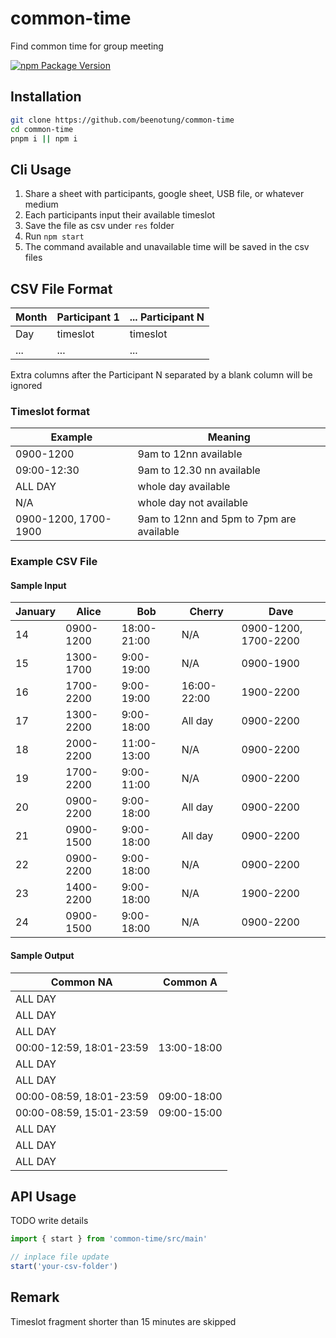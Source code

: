 # common-time

Find common time for group meeting

[![npm Package Version](https://img.shields.io/npm/v/common-time.svg?maxAge=2592000)](https://www.npmjs.com/package/common-time)

## Installation
```bash
git clone https://github.com/beenotung/common-time
cd common-time
pnpm i || npm i
```

## Cli Usage
1. Share a sheet with participants, google sheet, USB file, or whatever medium
2. Each participants input their available timeslot
3. Save the file as csv under `res` folder
4. Run `npm start`
5. The command available and unavailable time will be saved in the csv files

## CSV File Format

| Month | Participant 1 | ... Participant N |
|---|---|---|
| Day | timeslot | timeslot |
| ... | ... | ... |

Extra columns after the Participant N separated by a blank column will be ignored

### Timeslot format

| Example | Meaning |
|---|---|
| 0900-1200 | 9am to 12nn available |
| 09:00-12:30 | 9am to 12.30 nn available |
| ALL DAY | whole day available |
| N/A | whole day not available |
| 0900-1200, 1700-1900 | 9am to 12nn and 5pm to 7pm are available |

### Example CSV File

#### Sample Input

| January | Alice     | Bob         | Cherry      | Dave                 |
|---------|-----------|-------------|-------------|----------------------|
| 14      | 0900-1200 | 18:00-21:00 | N/A         | 0900-1200, 1700-2200 |
| 15      | 1300-1700 | 9:00-19:00  | N/A         | 0900-1900            |
| 16      | 1700-2200 | 9:00-19:00  | 16:00-22:00 | 1900-2200            |
| 17      | 1300-2200 | 9:00-18:00  | All day     | 0900-2200            |
| 18      | 2000-2200 | 11:00-13:00 | N/A         | 0900-2200            |
| 19      | 1700-2200 | 9:00-11:00  | N/A         | 0900-2200            |
| 20      | 0900-2200 | 9:00-18:00  | All day     | 0900-2200            |
| 21      | 0900-1500 | 9:00-18:00  | All day     | 0900-2200            |
| 22      | 0900-2200 | 9:00-18:00  | N/A         | 0900-2200            |
| 23      | 1400-2200 | 9:00-18:00  | N/A         | 1900-2200            |
| 24      | 0900-1500 | 9:00-18:00  | N/A         | 0900-2200            |

#### Sample Output

| Common NA                | Common A    |
|--------------------------|-------------|
| ALL DAY                  |             |
| ALL DAY                  |             |
| ALL DAY                  |             |
| 00:00-12:59, 18:01-23:59 | 13:00-18:00 |
| ALL DAY                  |             |
| ALL DAY                  |             |
| 00:00-08:59, 18:01-23:59 | 09:00-18:00 |
| 00:00-08:59, 15:01-23:59 | 09:00-15:00 |
| ALL DAY                  |             |
| ALL DAY                  |             |
| ALL DAY                  |             |

## API Usage
TODO write details
```typescript
import { start } from 'common-time/src/main'

// inplace file update
start('your-csv-folder')
```

## Remark
Timeslot fragment shorter than 15 minutes are skipped
